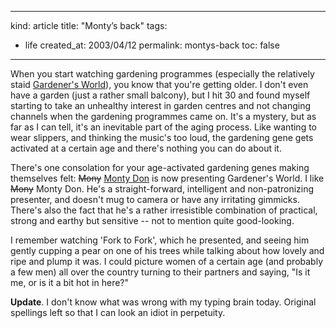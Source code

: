 -----
kind: article
title: "Monty&#8217;s back"
tags:
- life
created_at: 2003/04/12
permalink: montys-back
toc: false
-----

<p>When you start watching gardening programmes (especially the relatively staid <a href="http://www.bbc.co.uk/gardening/tv_radio/programmes/gardeners_world/" title="Gardener's World">Gardener's World</a>), you know that you're getting older. I don't even have a garden (just a rather small balcony), but I hit 30 and found myself starting to take an unhealthy interest in garden centres and not changing channels when the gardening programmes came on. It's a mystery, but as far as I can tell, it's an inevitable part of the aging process. Like wanting to wear slippers, and thinking the music's too loud, the gardening gene gets activated at a certain age and there's nothing you can do about it.</p>

<p>There's one consolation for your age-activated gardening genes making themselves felt: <del>Mony</del> <a href="http://www.bbc.co.uk/gardening/tv_radio/celebrities/monty_don/index.shtml" title="Monty Don">Monty Don</a> is now presenting Gardener's World. I like <del>Mony</del> Monty Don. He's a straight-forward, intelligent and non-patronizing presenter, and doesn't mug to camera or have any irritating gimmicks. There's also the fact that he's a rather irresistible combination of practical, strong and earthy but sensitive -- not to mention quite good-looking.</p>

<p>I remember watching 'Fork to Fork', which he presented, and seeing him gently cupping a pear on one of his trees while talking about how lovely and ripe and plump it was. I could picture women of a certain age (and probably a few men) all over the country turning to their partners and saying, "Is it me, or is it a bit hot in here?"</p>

<p><strong>Update</strong>. I don't know what was wrong with my typing brain today. Original spellings left so that I can look an idiot in perpetuity.</p>



